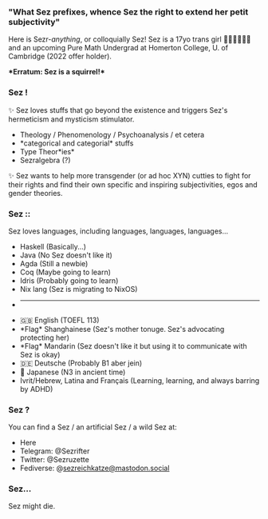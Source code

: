 ### "What Sez prefixes, whence Sez the right to extend her petit subjectivity"
Here is Sezr-*anything*, or colloquially Sez! Sez is a 17yo trans girl 🏳️‍⚧️🏳️‍⚧️🏳️‍⚧️ and an upcoming Pure Math Undergrad at Homerton College, U. of Cambridge (2022 offer holder). 

**\*Erratum: Sez is a squirrel!\***

### Sez !
✨ Sez loves stuffs that go beyond the existence and triggers Sez's hermeticism and mysticism stimulator. 
* Theology / Phenomenology / Psychoanalysis / et cetera
* \*categorical and categorial\* stuffs
* Type Theor\*ies\*
* Sezralgebra (?)

✨ Sez wants to help more transgender (or ad hoc XYN) cutties to fight for their rights and find their own specific and inspiring subjectivities, egos and gender theories.

### Sez ::
Sez loves languages, including languages, languages, languages...
* Haskell (Basically...)
* Java (No Sez doesn't like it) 
* Agda (Still a newbie)
* Coq (Maybe going to learn)
* Idris (Probably going to learn)
* Nix lang (Sez is migrating to NixOS)
* -----------------
* 🇬🇧 English (TOEFL 113)
* \*Flag\* Shanghainese (Sez's mother tonuge. Sez's advocating protecting her)
* \*Flag\* Mandarin (Sez doesn't like it but using it to communicate with Sez is okay)
* 🇩🇪 Deutsche (Probably B1 aber jein)
* 🎌 Japanese (N3 in ancient time)
* Ivrit/Hebrew, Latina and Français (Learning, learning, and always barring by ADHD)

### Sez ?
You can find a Sez / an artificial Sez / a wild Sez at:
* Here
* Telegram: @Sezrifter
* Twitter: @Sezruzette
* Fediverse: @sezreichkatze@mastodon.social

### Sez...
Sez might die.
